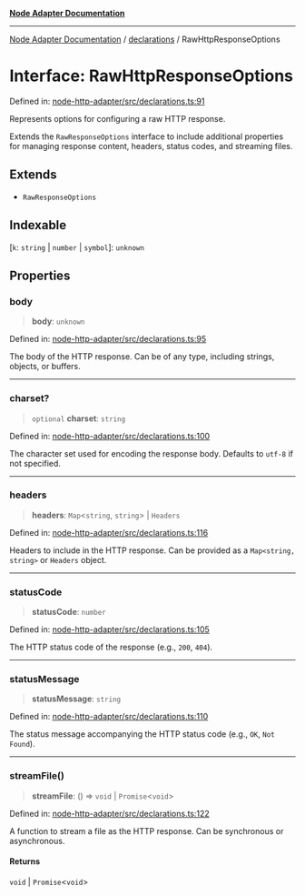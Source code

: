 [**Node Adapter Documentation**](../../README.md)

***

[Node Adapter Documentation](../../README.md) / [declarations](../README.md) / RawHttpResponseOptions

# Interface: RawHttpResponseOptions

Defined in: [node-http-adapter/src/declarations.ts:91](https://github.com/stonemjs/node-http-adapter/blob/2d4cdca7f2d56ee189e6562c361aeaf96b9f1db2/src/declarations.ts#L91)

Represents options for configuring a raw HTTP response.

Extends the `RawResponseOptions` interface to include additional properties
for managing response content, headers, status codes, and streaming files.

## Extends

- `RawResponseOptions`

## Indexable

\[`k`: `string` \| `number` \| `symbol`\]: `unknown`

## Properties

### body

> **body**: `unknown`

Defined in: [node-http-adapter/src/declarations.ts:95](https://github.com/stonemjs/node-http-adapter/blob/2d4cdca7f2d56ee189e6562c361aeaf96b9f1db2/src/declarations.ts#L95)

The body of the HTTP response. Can be of any type, including strings, objects, or buffers.

***

### charset?

> `optional` **charset**: `string`

Defined in: [node-http-adapter/src/declarations.ts:100](https://github.com/stonemjs/node-http-adapter/blob/2d4cdca7f2d56ee189e6562c361aeaf96b9f1db2/src/declarations.ts#L100)

The character set used for encoding the response body. Defaults to `utf-8` if not specified.

***

### headers

> **headers**: `Map`\<`string`, `string`\> \| `Headers`

Defined in: [node-http-adapter/src/declarations.ts:116](https://github.com/stonemjs/node-http-adapter/blob/2d4cdca7f2d56ee189e6562c361aeaf96b9f1db2/src/declarations.ts#L116)

Headers to include in the HTTP response.
Can be provided as a `Map<string, string>` or `Headers` object.

***

### statusCode

> **statusCode**: `number`

Defined in: [node-http-adapter/src/declarations.ts:105](https://github.com/stonemjs/node-http-adapter/blob/2d4cdca7f2d56ee189e6562c361aeaf96b9f1db2/src/declarations.ts#L105)

The HTTP status code of the response (e.g., `200`, `404`).

***

### statusMessage

> **statusMessage**: `string`

Defined in: [node-http-adapter/src/declarations.ts:110](https://github.com/stonemjs/node-http-adapter/blob/2d4cdca7f2d56ee189e6562c361aeaf96b9f1db2/src/declarations.ts#L110)

The status message accompanying the HTTP status code (e.g., `OK`, `Not Found`).

***

### streamFile()

> **streamFile**: () => `void` \| `Promise`\<`void`\>

Defined in: [node-http-adapter/src/declarations.ts:122](https://github.com/stonemjs/node-http-adapter/blob/2d4cdca7f2d56ee189e6562c361aeaf96b9f1db2/src/declarations.ts#L122)

A function to stream a file as the HTTP response.
Can be synchronous or asynchronous.

#### Returns

`void` \| `Promise`\<`void`\>
